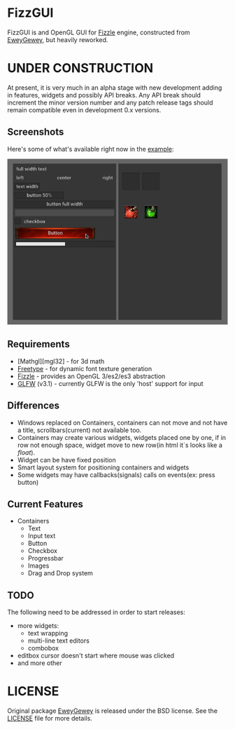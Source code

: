 # FizzGUI

FizzGUI is and OpenGL GUI for [Fizzle][fizzle] engine, сonstructed from [EweyGewey][EweyGewey], but heavily reworked. 


UNDER CONSTRUCTION
==================

At present, it is very much in an alpha stage with new development adding in
features, widgets and possibly API breaks. Any API break should increment the
minor version number and any patch release tags should remain compatible even
in development 0.x versions.

Screenshots
-----------

Here's some of what's available right now in the [example][example]:

![screenshot][screenshot]


Requirements
------------

* [Mathgl][mgl32] - for 3d math
* [Freetype][freetype] - for dynamic font texture generation
* [Fizzle][fizzle] - provides an OpenGL 3/es2/es3 abstraction
* [GLFW][glfw] (v3.1) - currently GLFW is the only 'host' support for input


Differences
-----------

* Windows replaced on Containers, containers can not move and not have a title, scrollbars(current) not available too.
* Containers may create various widgets, widgets placed one by one, if in row not enough space, widget move to new row(in html it`s looks like a *float*).
* Widget can be have fixed position
* Smart layout system for positioning containers and widgets 
* Some widgets may have callbacks(signals) calls on events(ex: press button)


Current Features
----------------

* Containers
    * Text
    * Input text
    * Button
    * Checkbox
    * Progressbar
    * Images
    * Drag and Drop system


TODO
----

The following need to be addressed in order to start releases:

* more widgets:
    * text wrapping
    * multi-line text editors
    * combobox
* editbox cursor doesn't start where mouse was clicked
* and more other


LICENSE
=======

Original package [EweyGewey][EweyGewey] is released under the BSD license. See the [LICENSE][license-link] file for more details.


[EweyGewey]: https://github.com/tbogdala/eweygewey
[golang]: https://golang.org/
[fizzle]: https://github.com/tbogdala/fizzle
[glfw]: https://github.com/go-gl/glfw
[mgl]: https://github.com/go-gl/mathgl
[freetype]: https://github.com/golang/freetype


[screenshot]: examples/screenshots/example.png
[example]: examples/new/example.go

[license-link]: https://raw.githubusercontent.com/tbogdala/eweygewey/master/LICENSE
